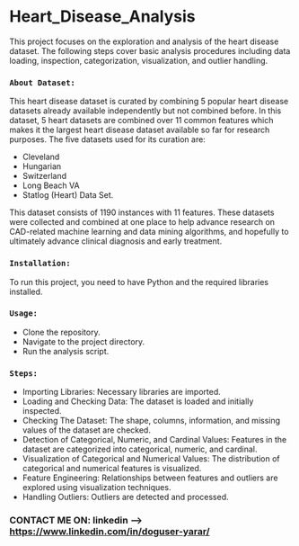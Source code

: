 # Heart_Disease_Analysis
 This project focuses on the exploration and analysis of the heart disease dataset. The following steps cover basic analysis procedures including data loading, inspection, categorization, visualization, and outlier handling.

### `About Dataset:`
This heart disease dataset is curated by combining 5 popular heart disease datasets already available independently but not combined before. In this dataset, 5 heart datasets are combined over 11 common features which makes it the largest heart disease dataset available so far for research purposes. The five datasets used for its curation are:

- Cleveland
- Hungarian
- Switzerland
- Long Beach VA
- Statlog (Heart) Data Set.

This dataset consists of 1190 instances with 11 features. These datasets were collected and combined at one place to help advance research on CAD-related machine learning and data mining algorithms, and hopefully to ultimately advance clinical diagnosis and early treatment.

### `Installation:`
To run this project, you need to have Python and the required libraries installed.

### `Usage:`
- Clone the repository.
- Navigate to the project directory.
- Run the analysis script.

### `Steps:`
- Importing Libraries: Necessary libraries are imported.
- Loading and Checking Data: The dataset is loaded and initially inspected.
- Checking The Dataset: The shape, columns, information, and missing values of the dataset are checked.
- Detection of Categorical, Numeric, and Cardinal Values: Features in the dataset are categorized into categorical, numeric, and cardinal.
- Visualization of Categorical and Numerical Values: The distribution of categorical and numerical features is visualized.
- Feature Engineering: Relationships between features and outliers are explored using visualization techniques.
- Handling Outliers: Outliers are detected and processed.

### CONTACT ME ON:  linkedin --> https://www.linkedin.com/in/doguser-yarar/
